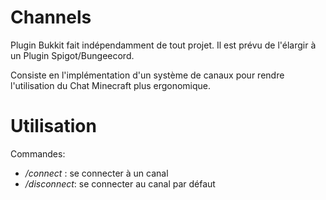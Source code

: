# Channels
Plugin Bukkit fait indépendamment de tout projet. Il est prévu de l'élargir à un Plugin Spigot/Bungeecord.

Consiste en l'implémentation d'un système de canaux pour rendre l'utilisation du Chat Minecraft plus ergonomique.

# Utilisation
Commandes:
*  _/connect <channel>_: se connecter à un canal
*  _/disconnect_: se connecter au canal par défaut
